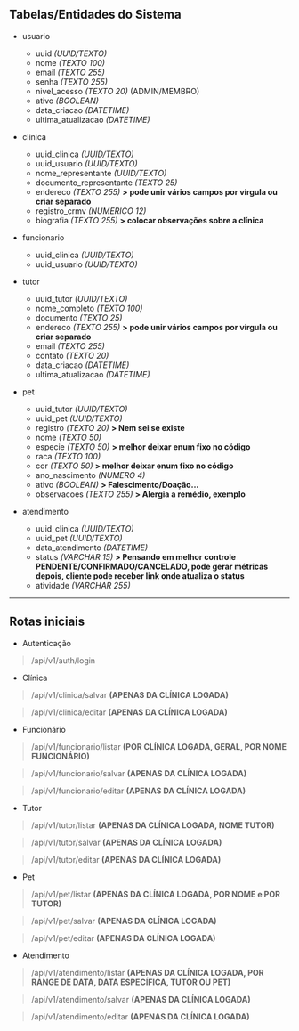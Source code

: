 ## Tabelas/Entidades do Sistema

* usuario
    - uuid  _(UUID/TEXTO)_
    - nome   _(TEXTO 100)_
    - email  _(TEXTO 255)_
    - senha  _(TEXTO 255)_
    - nivel_acesso _(TEXTO 20)_ (ADMIN/MEMBRO)
    - ativo _(BOOLEAN)_
    - data_criacao _(DATETIME)_
    - ultima_atualizacao _(DATETIME)_

* clinica
    - uuid_clinica _(UUID/TEXTO)_
    - uuid_usuario  _(UUID/TEXTO)_
    - nome_representante _(UUID/TEXTO)_
    - documento_representante  _(TEXTO 25)_
    - endereco _(TEXTO 255)_   **> pode unir vários campos por vírgula ou criar separado**
    - registro_crmv _(NUMERICO 12)_
    - biografia _(TEXTO 255)_  **> colocar observações sobre a clínica**

* funcionario
    - uuid_clinica _(UUID/TEXTO)_
    - uuid_usuario  _(UUID/TEXTO)_

* tutor
    - uuid_tutor _(UUID/TEXTO)_
    - nome_completo _(TEXTO 100)_
    - documento _(TEXTO 25)_
    - endereco _(TEXTO 255)_   **> pode unir vários campos por vírgula ou criar separado**
    - email _(TEXTO 255)_
    - contato _(TEXTO 20)_
    - data_criacao _(DATETIME)_
    - ultima_atualizacao _(DATETIME)_

* pet
    - uuid_tutor _(UUID/TEXTO)_
    - uuid_pet _(UUID/TEXTO)_
    - registro _(TEXTO 20)_ **> Nem sei se existe**
    - nome _(TEXTO 50)_
    - especie _(TEXTO 50)_   **> melhor deixar enum fixo no código**
    - raca _(TEXTO 100)_
    - cor _(TEXTO 50)_  **> melhor deixar enum fixo no código**
    - ano_nascimento _(NUMERO 4)_
    - ativo _(BOOLEAN)_ **> Falescimento/Doação...**
    - observacoes _(TEXTO 255)_ **> Alergia a remédio, exemplo**

* atendimento
    - uuid_clinica _(UUID/TEXTO)_
    - uuid_pet _(UUID/TEXTO)_
    - data_atendimento _(DATETIME)_
    - status _(VARCHAR 15)_ **> Pensando em melhor controle PENDENTE/CONFIRMADO/CANCELADO, pode gerar métricas depois, cliente pode receber link onde atualiza o status**
    - atividade _(VARCHAR 255)_


---
## Rotas iniciais

* Autenticação
> /api/v1/auth/login

* Clínica
> /api/v1/clinica/salvar **(APENAS DA CLÍNICA LOGADA)**

> /api/v1/clinica/editar **(APENAS DA CLÍNICA LOGADA)**

* Funcionário
> /api/v1/funcionario/listar  **(POR CLÍNICA LOGADA, GERAL, POR NOME FUNCIONÁRIO)**

> /api/v1/funcionario/salvar  **(APENAS DA CLÍNICA LOGADA)**

> /api/v1/funcionario/editar **(APENAS DA CLÍNICA LOGADA)**

* Tutor
> /api/v1/tutor/listar **(APENAS DA CLÍNICA LOGADA, NOME TUTOR)**

> /api/v1/tutor/salvar **(APENAS DA CLÍNICA LOGADA)**

> /api/v1/tutor/editar **(APENAS DA CLÍNICA LOGADA)**

* Pet
> /api/v1/pet/listar **(APENAS DA CLÍNICA LOGADA, POR NOME e POR TUTOR)**

> /api/v1/pet/salvar **(APENAS DA CLÍNICA LOGADA)**

> /api/v1/pet/editar **(APENAS DA CLÍNICA LOGADA)**

* Atendimento
> /api/v1/atendimento/listar **(APENAS DA CLÍNICA LOGADA, POR RANGE DE DATA, DATA ESPECÍFICA, TUTOR OU PET)**

> /api/v1/atendimento/salvar **(APENAS DA CLÍNICA LOGADA)**

> /api/v1/atendimento/editar  **(APENAS DA CLÍNICA LOGADA)**
